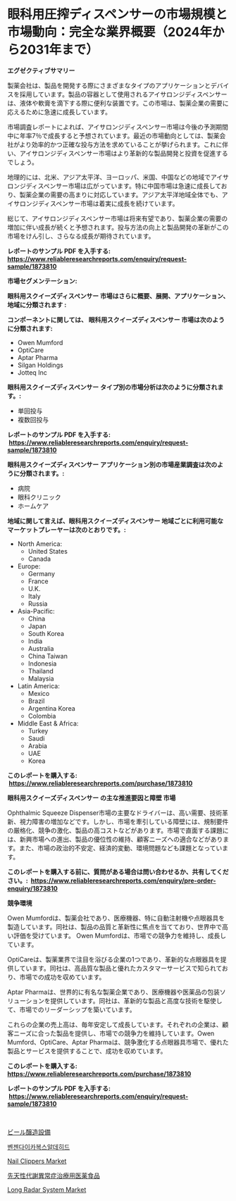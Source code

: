 <p><h1>眼科用圧搾ディスペンサーの市場規模と市場動向：完全な業界概要（2024年から2031年まで）</h1></p><p><strong>エグゼクティブサマリー</strong></p>
<p><p>製薬会社は、製品を開発する際にさまざまなタイプのアプリケーションとデバイスを採用しています。製品の容器として使用されるアイサロンジディスペンサーは、液体や軟膏を滴下する際に便利な装置です。この市場は、製薬企業の需要に応えるために急速に成長しています。</p><p>市場調査レポートによれば、アイサロンジディスペンサー市場は今後の予測期間中に年率7％で成長すると予想されています。最近の市場動向としては、製薬会社がより効率的かつ正確な投与方法を求めていることが挙げられます。これに伴い、アイサロンジディスペンサー市場はより革新的な製品開発と投資を促進するでしょう。</p><p>地理的には、北米、アジア太平洋、ヨーロッパ、米国、中国などの地域でアイサロンジディスペンサー市場は広がっています。特に中国市場は急速に成長しており、製薬企業の需要の高まりに対応しています。アジア太平洋地域全体でも、アイサロンジディスペンサー市場は着実に成長を続けています。</p><p>総じて、アイサロンジディスペンサー市場は将来有望であり、製薬企業の需要の増加に伴い成長が続くと予想されます。投与方法の向上と製品開発の革新がこの市場をけん引し、さらなる成長が期待されています。</p></p>
<p><strong>レポートのサンプル PDF を入手する: <a href="https://www.reliableresearchreports.com/enquiry/request-sample/1873810">https://www.reliableresearchreports.com/enquiry/request-sample/1873810</a></strong></p>
<p><strong>市場セグメンテーション:</strong></p>
<p><strong> 眼科用スクイーズディスペンサー 市場はさらに概要、展開、アプリケーション、地域に分類されます :</strong></p>
<p><strong>コンポーネントに関しては、 眼科用スクイーズディスペンサー 市場は次のように分類されます: &nbsp;</strong></p>
<p><ul><li>Owen Mumford</li><li>OptiCare</li><li>Aptar Pharma</li><li>Silgan Holdings</li><li>Jotteq Inc</li></ul></p>
<p><strong> 眼科用スクイーズディスペンサー タイプ別の市場分析は次のように分類されます。:</strong></p>
<p><ul><li>単回投与</li><li>複数回投与</li></ul></p>
<p><strong>レポートのサンプル PDF を入手する: &nbsp;<a href="https://www.reliableresearchreports.com/enquiry/request-sample/1873810">https://www.reliableresearchreports.com/enquiry/request-sample/1873810</a></strong></p>
<p><strong> 眼科用スクイーズディスペンサー アプリケーション別の市場産業調査は次のように分類されます。:</strong></p>
<p><ul><li>病院</li><li>眼科クリニック</li><li>ホームケア</li></ul></p>
<p><strong>地域に関して言えば、眼科用スクイーズディスペンサー 地域ごとに利用可能なマーケットプレーヤーは次のとおりです。:</strong></p>
<p><ul>
    <li>
        North America:
        <ul>
            <li>United States</li>
            <li>Canada</li>
        </ul>
    </li>
    <li>
        Europe:
        <ul>
            <li>Germany</li>
            <li>France</li>
            <li>U.K.</li>
            <li>Italy</li>
            <li>Russia</li>
        </ul>
    </li>
    <li>
        Asia-Pacific:
        <ul>
            <li>China</li>
            <li>Japan</li>
            <li>South Korea</li>
            <li>India</li>
            <li>Australia</li>
            <li>China Taiwan</li>
            <li>Indonesia</li>
            <li>Thailand</li>
            <li>Malaysia</li>
        </ul>
    </li>
    <li>
        Latin America:
        <ul>
            <li>Mexico</li>
            <li>Brazil</li>
            <li>Argentina Korea</li>
            <li>Colombia</li>
        </ul>
    </li>
    <li>
        Middle East & Africa:
        <ul>
            <li>Turkey</li>
            <li>Saudi</li>
            <li>Arabia</li>
            <li>UAE</li>
            <li>Korea</li>
        </ul>
    </li>
    </ul></p>
<p><strong>このレポートを購入する: &nbsp;<a href="https://www.reliableresearchreports.com/purchase/1873810">https://www.reliableresearchreports.com/purchase/1873810</a></strong></p>
<p><strong>眼科用スクイーズディスペンサー の主な推進要因と障壁 市場</strong></p>
<p><p>Ophthalmic Squeeze Dispenser市場の主要なドライバーは、高い需要、技術革新、視力障害の増加などです。しかし、市場を牽引している障壁には、規制要件の厳格化、競争の激化、製品の高コストなどがあります。市場で直面する課題には、新興市場への進出、製品の優位性の維持、顧客ニーズへの適合などがあります。また、市場の政治的不安定、経済的変動、環境問題なども課題となっています。</p></p>
<p><strong>このレポートを購入する前に、質問がある場合は問い合わせるか、共有してください。:&nbsp; <a href="https://www.reliableresearchreports.com/enquiry/pre-order-enquiry/1873810">https://www.reliableresearchreports.com/enquiry/pre-order-enquiry/1873810</a></strong></p>
<p><strong>競争環境</strong></p>
<p><p>Owen Mumfordは、製薬会社であり、医療機器、特に自動注射機や点眼器具を製造しています。同社は、製品の品質と革新性に焦点を当てており、世界中で高い評価を受けています。 Owen Mumfordは、市場での競争力を維持し、成長しています。</p><p>OptiCareは、製薬業界で注目を浴びる企業の1つであり、革新的な点眼器具を提供しています。同社は、高品質な製品と優れたカスタマーサービスで知られており、市場での成功を収めています。</p><p>Aptar Pharmaは、世界的に有名な製薬企業であり、医療機器や医薬品の包装ソリューションを提供しています。同社は、革新的な製品と高度な技術を駆使して、市場でのリーダーシップを築いています。</p><p>これらの企業の売上高は、毎年安定して成長しています。それぞれの企業は、顧客ニーズに合った製品を提供し、市場での競争力を維持しています。Owen Mumford、OptiCare、Aptar Pharmaは、競争激化する点眼器具市場で、優れた製品とサービスを提供することで、成功を収めています。</p></p>
<p><strong>このレポートを購入する: &nbsp; <a href="https://www.reliableresearchreports.com/purchase/1873810">https://www.reliableresearchreports.com/purchase/1873810</a></strong></p>
<p><strong>レポートのサンプル PDF を入手する: &nbsp;<a href="https://www.reliableresearchreports.com/enquiry/request-sample/1873810">https://www.reliableresearchreports.com/enquiry/request-sample/1873810</a></strong><strong></strong></p>
<p>&nbsp;</p>
<p><p><a href="https://github.com/zekaoe592392/Market-Research-Report-List-1/blob/main/87742242850.md">ビール醸造設備</a></p><p><a href="https://github.com/vs10l4sfg5c/Market-Research-Report-List-1/blob/main/37106482483.md">벤젠다이카복스알데히드</a></p><p><a href="https://github.com/bmorecock/Market-Research-Report-List-2/blob/main/nail-clippers-market.md">Nail Clippers Market</a></p><p><a href="https://medium.com/@byroalenzuela76845/%E4%BB%A3%E8%AC%9D%E7%95%B0%E5%B8%B8%E3%81%AE%E5%85%88%E5%A4%A9%E6%80%A7%E7%96%BE%E6%82%A3%E5%90%91%E3%81%91%E3%81%AE%E5%8C%BB%E7%99%82%E9%A3%9F%E5%93%81%E5%B8%82%E5%A0%B4%E3%82%92%E5%88%86%E6%9E%90-%E3%82%B0%E3%83%AD%E3%83%BC%E3%83%90%E3%83%AB%E7%94%A3%E6%A5%AD%E3%81%AE%E8%A6%8B%E9%80%9A%E3%81%97%E3%81%A8%E4%BA%88%E6%B8%AC-2024%E5%B9%B4%E3%81%8B%E3%82%892031%E5%B9%B4-a9370894474e">先天性代謝異常症治療用医薬食品</a></p><p><a href="https://view.publitas.com/reportprime-1/long-radar-system-market-size-share-trends-analysis-report-by-material-by-type-by-end-user-by-region-and-segment-forecasts-2024-2031/">Long Radar System Market</a></p></p>